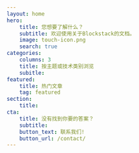 ```yaml
---
layout: home
hero:
    title: 您想要了解什么？
    subtitle: 欢迎使用关于Blockstack的文档。
    image: touch-icon.png
    search: true
categories:
    columns: 3
    title: 按主题或技术类别浏览
    subitle:
featured:
    title: 热门文章
    tag: featured
section:
    title:
cta:
    title: 没有找到你要的答案？
    subtitle:
    button_text: 联系我们!
    button_url: /contact/
---
```


<!-- Ut enim ad minim veniam, quis nostrud exercitation ullamco laboris nisi ut aliquip ex ea commodo consequat. Duis aute irure dolor in reprehenderit in voluptate velit esse cillum dolore eu fugiat nulla pariatur. Excepteur sint occaecat cupidatat non proident, sunt in culpa qui officia deserunt mollit anim id est laborum. -->
